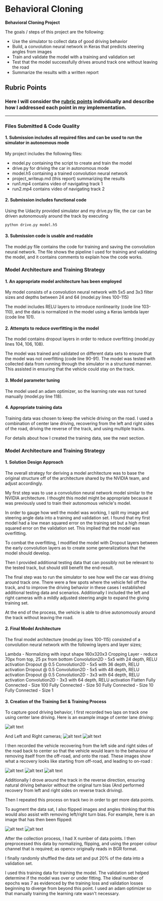 ﻿
# **Behavioral Cloning** 

**Behavioral Cloning Project**

The goals / steps of this project are the following:
* Use the simulator to collect data of good driving behavior
* Build, a convolution neural network in Keras that predicts steering angles from images
* Train and validate the model with a training and validation set
* Test that the model successfully drives around track one without leaving the road
* Summarize the results with a written report


[//]: # (Image References)
[image1]: ./figures/center_1.jpg "Center Camera"
[image2]: ./figures/left_1.jpg "Left Camera"
[image3]: ./figures/recovery1.jpg "Recovery Image"
[image4]: ./figures/recovery2.jpg "Recovery Image"
[image5]: ./figures/recovery3.jpg "Recovery Image"
[image6]: ./figures/left_normal.jpg "Normal Image"
[image7]: ./figures/left_reverse.jpg "Flipped Image"
[image8]: ./figures/right_1.jpg "Right Camera"

## Rubric Points
### Here I will consider the [rubric points](https://review.udacity.com/#!/rubrics/432/view) individually and describe how I addressed each point in my implementation.  

---
### Files Submitted & Code Quality

#### 1. Submission includes all required files and can be used to run the simulator in autonomous mode

My project includes the following files:
* model.py containing the script to create and train the model
* drive.py for driving the car in autonomous mode
* model.h5 containing a trained convolution neural network 
* project_writeup.md (this report) summarizing the results
* run1.mp4 contains video of navigating track 1
* run2.mp4 contains video of navigating track 2

#### 2. Submission includes functional code
Using the Udacity provided simulator and my drive.py file, the car can be driven autonomously around the track by executing 
```sh
python drive.py model.h5
```

#### 3. Submission code is usable and readable

The model.py file contains the code for training and saving the convolution neural network. The file shows the pipeline I used for training and validating the model, and it contains comments to explain how the code works.

### Model Architecture and Training Strategy

#### 1. An appropriate model architecture has been employed

My model consists of a convolution neural network with 5x5 and 3x3 filter sizes and depths between 24 and 64 (model.py lines 100-115) 

The model includes RELU layers to introduce nonlinearity (code line 103-110), and the data is normalized in the model using a Keras lambda layer (code line 101). 

#### 2. Attempts to reduce overfitting in the model

The model contains dropout layers in order to reduce overfitting (model.py lines 104, 106, 108). 

The model was trained and validated on different data sets to ensure that the model was not overfitting (code line 90-91). The model was tested with collected data from running through the simulator in a structured manner.  This assisted in ensuring that the vehicle could stay on the track.

#### 3. Model parameter tuning

The model used an adam optimizer, so the learning rate was not tuned manually (model.py line 118).

#### 4. Appropriate training data

Training data was chosen to keep the vehicle driving on the road. I used a combination of center lane driving, recovering from the left and right sides of the road, driving the reverse of the track, and using multiple tracks.

For details about how I created the training data, see the next section. 

### Model Architecture and Training Strategy

#### 1. Solution Design Approach

The overall strategy for deriving a model architecture was to base the original structure off of the architecture shared by the NVIDIA team, and adjust accordingly.

My first step was to use a convolution neural network model similar to the NVIDIA architecture.  I thought this model might be appropriate because it was previously used to train their autonomous vehicle's model.  

In order to gauge how well the model was working, I split my image and steering angle data into a training and validation set. I found that my first model had a low mean squared error on the training set but a high mean squared error on the validation set. This implied that the model was overfitting. 

To combat the overfitting, I modified the model with Dropout layers between the early convolution layers as to create some generalizations that the model should develop.  

Then I provided additional testing data that can possibly not be relevant to the tested track, but should still benefit the end-result.

The final step was to run the simulator to see how well the car was driving around track one. There were a few spots where the vehicle fell off the track, and to improve the driving behavior in these cases I established additional testing data and scenarios.  Additionally I included the left and right cameras with a mildly adjusted steering angle to expand the giving training set.

At the end of the process, the vehicle is able to drive autonomously around the track without leaving the road.

#### 2. Final Model Architecture

The final model architecture (model.py lines 100-115) consisted of a convolution neural network with the following layers and layer sizes;

Lambda - Normalizing with input shape 160x320x3
Cropping Layer - reduce 70px from top, 25 px from bottom
Convolution2D - 5x5 with 24 depth, RELU activation
Dropout @ 0.5
Convolution2D - 5x5 with 36 depth, RELU activation
Dropout @ 0.5
Convolution2D - 5x5 with 48 depth, RELU activation
Dropout @ 0.5
Convolution2D - 3x3 with 64 depth, RELU activation
Convolution2D - 3x3 with 64 depth, RELU activation
Flatten
Fully Connected - Size 100
Fully Connected - Size 50
Fully Connected - Size 10
Fully Connected - Size 1


#### 3. Creation of the Training Set & Training Process

To capture good driving behavior, I first recorded two laps on track one using center lane driving. Here is an example image of center lane driving:

![alt text][image1]

And Left and Right cameras;
![alt text][image2]
![alt text][image3]

I then recorded the vehicle recovering from the left side and right sides of the road back to center so that the vehicle would learn to the behaviour of removing itself from the off-road, and onto the road. These images show what a recovery looks like starting from off-road, and leading to on-road :

![alt text][image3]
![alt text][image4]
![alt text][image5]

Additionally I drove around the track in the reverse direction, ensuring natural driving behavior without the original turn bias (And performed recovery from left and right sides on reverse track driving).  

Then I repeated this process on track two in order to get more data points.

To augment the data sat, I also flipped images and angles thinking that this would also assist with removing left/right turn bias. For example, here is an image that has then been flipped:

![alt text][image6]
![alt text][image7]

After the collection process, I had X number of data points. I then preprocessed this data by normalizing, flipping, and using the proper colour channel that is required; as opencv originally reads in BGR format.

I finally randomly shuffled the data set and put 20% of the data into a validation set. 

I used this training data for training the model. The validation set helped determine if the model was over or under fitting. The ideal number of epochs was 7 as evidenced by the training loss and validation losses beginning to diverge from beyond this point. I used an adam optimizer so that manually training the learning rate wasn't necessary.
